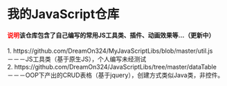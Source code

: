 # 我的JavaScript仓库
<h4><span style='color:red;'>说明</span>该仓库包含了自己编写的常用JS工具类、插件、动画效果等...（更新中）</h4>
1. https://github.com/DreamOn324/MyJavaScriptLibs/blob/master/util.js</br> －－－JS工具类（基于原生JS），个人编写未经测试</br>
2. https://github.com/DreamOn324/JavaScriptLibs/tree/master/dataTable</br> －－－OOP下产出的CRUD表格（基于jquery），创建方式类似Java类，非控件。

  
